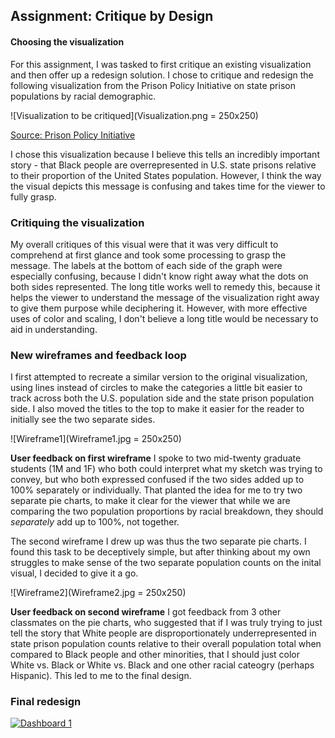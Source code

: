 ## Assignment: Critique by Design

#### Choosing the visualization
For this assignment, I was tasked to first critique an existing visualization and then offer up a redesign solution. I chose to critique and redesign the following visualization from the Prison Policy Initiative on state prison populations by racial demographic. 

![Visualization to be critiqued](Visualization.png = 250x250)

[Source: Prison Policy Initiative](https://www.prisonpolicy.org/reports/beyondthecount.html)

I chose this visualization because I believe this tells an incredibly important story - that Black people are overrepresented in U.S. state prisons relative to their proportion of the United States population. However, I think the way the visual depicts this message is confusing and takes time for the viewer to fully grasp. 

### Critiquing the visualization
My overall critiques of this visual were that it was very difficult to comprehend at first glance and took some processing to grasp the message. The labels at the bottom of each side of the graph were especially confusing, because I didn't know right away what the dots on both sides represented.  The long title works well to remedy this, because it helps the viewer to understand the message of the visualization right away to give them purpose while deciphering it. However, with more effective uses of color and scaling, I don't believe a long title would be necessary to aid in understanding. 

### New wireframes and feedback loop
I first attempted to recreate a similar version to the original visualization, using lines instead of circles to make the categories a little bit easier to track across both the U.S. population side and the state prison population side. I also moved the titles to the top to make it easier for the reader to initially see the two separate sides. 

![Wireframe1](Wireframe1.jpg = 250x250)

**User feedback on first wireframe**
I spoke to two mid-twenty graduate students (1M and 1F) who both could interpret what my sketch was trying to convey, but who both expressed confused if the two sides added up to 100% separately or individually. That planted the idea for me to try two separate pie charts, to make it clear for the viewer that while we are comparing the two population proportions by racial breakdown, they should *separately* add up to 100%, not together.

The second wireframe I drew up was thus the two separate pie charts. I found this task to be deceptively simple, but after thinking about my own struggles to make sense of the two separate population counts on the inital visual, I decided to give it a go. 

![Wireframe2](Wireframe2.jpg = 250x250)

**User feedback on second wireframe**
I got feedback from 3 other classmates on the pie charts, who suggested that if I was truly trying to just tell the story that White people are disproportionately underrepresented in state prison population counts relative to their overall population total when compared to Black people and other minorities, that I should just color White vs. Black or White vs. Black and one other racial cateogry (perhaps Hispanic). This led to me to the final design.

### Final redesign
<div class='tableauPlaceholder' id='viz1668407698456' style='position: relative'><noscript><a href='#'><img alt='Dashboard 1 ' src='https:&#47;&#47;public.tableau.com&#47;static&#47;images&#47;Da&#47;DataVizandRedesign&#47;Dashboard1&#47;1_rss.png' style='border: none' /></a></noscript><object class='tableauViz'  style='display:none;'><param name='host_url' value='https%3A%2F%2Fpublic.tableau.com%2F' /> <param name='embed_code_version' value='3' /> <param name='site_root' value='' /><param name='name' value='DataVizandRedesign&#47;Dashboard1' /><param name='tabs' value='no' /><param name='toolbar' value='yes' /><param name='static_image' value='https:&#47;&#47;public.tableau.com&#47;static&#47;images&#47;Da&#47;DataVizandRedesign&#47;Dashboard1&#47;1.png' /> <param name='animate_transition' value='yes' /><param name='display_static_image' value='yes' /><param name='display_spinner' value='yes' /><param name='display_overlay' value='yes' /><param name='display_count' value='yes' /><param name='language' value='en-US' /></object></div>                
<script type='text/javascript'>                    
  var divElement = document.getElementById('viz1668407698456');                    
  var vizElement = divElement.getElementsByTagName('object')[0];                    
  if ( divElement.offsetWidth > 800 ) 
  { vizElement.style.width='1000px';vizElement.style.height='827px';} 
  else if ( divElement.offsetWidth > 500 ) { 
  vizElement.style.width='1000px';vizElement.style.height='827px';} 
  else { vizElement.style.width='100%';vizElement.style.height='727px';}                     
  var scriptElement = document.createElement('script');                    
  scriptElement.src = 'https://public.tableau.com/javascripts/api/viz_v1.js';                    
  vizElement.parentNode.insertBefore(scriptElement, vizElement);                
</script>
